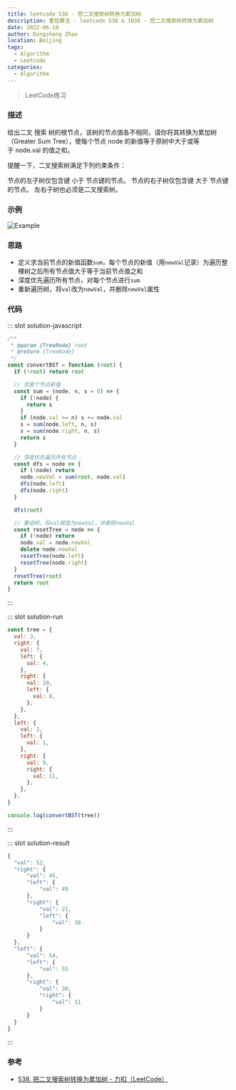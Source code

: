 ```yaml
---
title: leetcode 538 - 把二叉搜索树转换为累加树
description: 重拾算法 - leetcode 538 & 1038 - 把二叉搜索树转换为累加树
date: 2022-06-19
author: Dongsheng Zhao
location: Beijing
tags:
  - Algorithm
  - Leetcode
categories:
  - Algorithm
---
```


> LeetCode练习 
<!-- more -->

### 描述

给出二叉 搜索 树的根节点，该树的节点值各不相同，请你将其转换为累加树（Greater Sum Tree），使每个节点 node 的新值等于原树中大于或等于 node.val 的值之和。

提醒一下，二叉搜索树满足下列约束条件：

节点的左子树仅包含键 小于 节点键的节点。
节点的右子树仅包含键 大于 节点键的节点。
左右子树也必须是二叉搜索树。

### 示例

![Example](/images/convert-bst-to-greater-tree.png)

### 思路

* 定义求当前节点的新值函数`sum`，每个节点的新值（用`newVal`记录）为遍历整棵树之后所有节点值大于等于当前节点值之和
* 深度优先遍历所有节点，对每个节点进行`sum`
* 重新遍历树，将`val`改为`newVal`，并删除`newVal`属性

### 代码

<Util-CodeTab
  key-prefix="solution"
  :code-types="['javascript', 'run', 'result']"
  default-active-code-type="javascript"
/>

::: slot solution-javascript
```js
/**
 * @param {TreeNode} root
 * @return {TreeNode}
 */
const convertBST = function (root) {
  if (!root) return root

  // 求某个节点新值
  const sum = (node, n, s = 0) => {
    if (!node) {
      return s
    }
    if (node.val >= n) s += node.val
    s = sum(node.left, n, s)
    s = sum(node.right, n, s)
    return s
  }

  // 深度优先遍历所有节点
  const dfs = node => {
    if (!node) return
    node.newVal = sum(root, node.val)
    dfs(node.left)
    dfs(node.right)
  }

  dfs(root)

  // 重组树，将val赋值为newVal，并删除newVal
  const resetTree = node => {
    if (!node) return
    node.val = node.newVal
    delete node.newVal
    resetTree(node.left)
    resetTree(node.right)
  }
  resetTree(root)
  return root
}
```
:::

::: slot solution-run
```js
const tree = {
  val: 3,
  right: {
    val: 7,
    left: {
      val: 4,
    },
    right: {
      val: 10,
      left: {
        val: 8,
      },
    },
  },
  left: {
    val: 2,
    left: {
      val: 1,
    },
    right: {
      val: 9,
      right: {
        val: 11,
      },
    },
  },
}

console.log(convertBST(tree))
```
:::

::: slot solution-result
```js
{
  "val": 52,
  "right": {
      "val": 45,
      "left": {
          "val": 49
      },
      "right": {
          "val": 21,
          "left": {
              "val": 38
          }
      }
  },
  "left": {
      "val": 54,
      "left": {
          "val": 55
      },
      "right": {
          "val": 30,
          "right": {
              "val": 11
          }
      }
  }
}
```
:::

### 参考

* [538. 把二叉搜索树转换为累加树 - 力扣（LeetCode）](https://leetcode.cn/problems/convert-bst-to-greater-tree/)